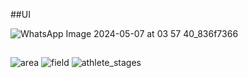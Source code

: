 ##UI

![WhatsApp Image 2024-05-07 at 03 57 40_836f7366](https://github.com/Shehab-Hegab/Javelin-Throwing-Project-/assets/137138481/d6c712b7-ec57-4c54-88bc-4e5f9df45bdb)


##
![area](https://github.com/Shehab-Hegab/Javelin-Throwing-Project-/assets/137138481/9434878d-bdbe-4831-963e-455892a5b3b3)
![field](https://github.com/Shehab-Hegab/Javelin-Throwing-Project-/assets/137138481/a09d5eb4-9444-4d30-9f29-bbd3feb2b2cf)
![athlete_stages](https://github.com/Shehab-Hegab/Javelin-Throwing-Project-/assets/137138481/324fc85e-1731-4299-9cc0-3f820f85fdc0)
